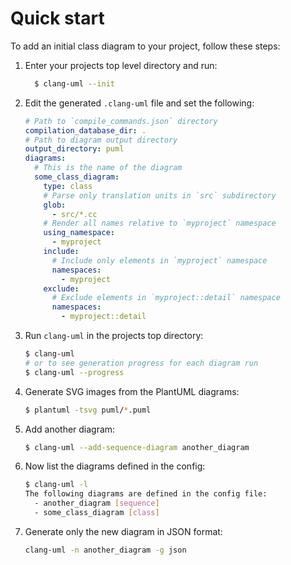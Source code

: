 # Quick start

<!-- toc -->



<!-- tocstop -->

To add an initial class diagram to your project, follow these steps:

1. Enter your projects top level directory and run:
    ```bash
      $ clang-uml --init
    ```
2. Edit the generated `.clang-uml` file and set the following:
    ```yaml
    # Path to `compile_commands.json` directory
    compilation_database_dir: .
    # Path to diagram output directory
    output_directory: puml
    diagrams:
      # This is the name of the diagram
      some_class_diagram:
        type: class
        # Parse only translation units in `src` subdirectory
        glob:
          - src/*.cc
        # Render all names relative to `myproject` namespace
        using_namespace:
          - myproject
        include:
          # Include only elements in `myproject` namespace
          namespaces:
            - myproject
        exclude:
          # Exclude elements in `myproject::detail` namespace
          namespaces:
            - myproject::detail
      ```
3. Run `clang-uml` in the projects top directory:
    ```bash
    $ clang-uml
    # or to see generation progress for each diagram run
    $ clang-uml --progress
    ```
4. Generate SVG images from the PlantUML diagrams:
    ```bash
   $ plantuml -tsvg puml/*.puml
   ```
5. Add another diagram:
   ```bash
   $ clang-uml --add-sequence-diagram another_diagram
   ```
6. Now list the diagrams defined in the config:
   ```bash
   $ clang-uml -l
   The following diagrams are defined in the config file:
     - another_diagram [sequence]
     - some_class_diagram [class]
   ```
7. Generate only the new diagram in JSON format:
   ```bash
   clang-uml -n another_diagram -g json
   ```
